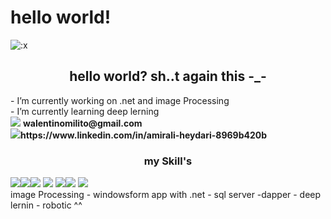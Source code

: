 # hello world! 

<img align="center" src="https://github.com/amirali2002/amirali2002/assets/85148377/d18aaefe-7d58-41b9-a6fd-4c5fb88fa49b" alt=":x">

<h2 align="center"> hello world? sh..t again this -_-</h2> 
<p>
-  I’m currently working on .net and image Processing<br>
-  I’m currently learning deep lerning<br>
<img src="https://img.shields.io/badge/Gmail-D14836?style=for-the-badge&logo=gmail&logoColor=white"> <b>walentinomilito@gmail.com</b> <br>
<img src="https://img.shields.io/badge/LinkedIn-0077B5?style=for-the-badge&logo=linkedin&logoColor=white"><b>https://www.linkedin.com/in/amirali-heydari-8969b420b</b><br>
</p>
<h3 align="center">my Skill's</h3>
<p>
 <img src=" 	https://img.shields.io/badge/C-00599C?style=for-the-badge&logo=c&logoColor=white"><img src="https://img.shields.io/badge/C%2B%2B-00599C?style=for-the-badge&logo=c%2B%2B&logoColor=white"><img src="https://img.shields.io/badge/Python-3776AB?style=for-the-badge&logo=python&logoColor=white"> <img src="https://img.shields.io/badge/C%23-239120?style=for-the-badge&logo=c-sharp&logoColor=white"> <img src="https://img.shields.io/badge/Linux-FCC624?style=for-the-badge&logo=linux&logoColor=black"><img src="https://img.shields.io/badge/Wordpress-21759B?style=for-the-badge&logo=wordpress&logoColor=white">
 <img src="https://img.shields.io/badge/GIT-E44C30?style=for-the-badge&logo=git&logoColor=white">
 <br>image Processing - windowsform app with .net - sql server -dapper - deep lernin - robotic ^^
</p>
